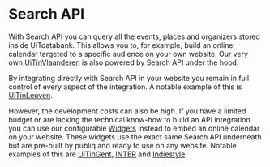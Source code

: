 # Search API

With Search API you can query all the events, places and organizers stored inside UiTdatabank. This allows you to, for example, build an online calendar targeted to a specific audience on your own website. Our very own [UiTinVlaanderen](https://www.uitinvlaanderen.be) is also powered by Search API under the hood.

By integrating directly with Search API in your website you remain in full control of every aspect of the integration. A notable example of this is [UiTinLeuven](https://www.uitinleuven.be).

However, the development costs can also be high. If you have a limited budget or are lacking the technical know-how to build an API integration you can use our configurable [Widgets](https://docs.publiq.be/docs/widgets/inleiding) instead to embed an online calendar on your website. These widgets use the exact same Search API underneath but are pre-built by publiq and ready to use on any website. Notable examples of this are [UiTinGent](https://www.uitingent.be), [INTER](https://www.vlaanderen.be/inter/meedoen-aan-een-toegankelijke-samenleving/agenda-toegankelijke-evenementen/toegankelijke-evenementen-op-uit-in-vlaanderen) and [Indiestyle](https://www.indiestyle.be/agenda).
